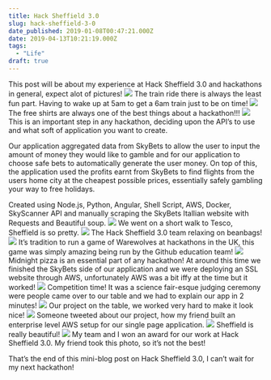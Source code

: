 ```yaml
---
title: Hack Sheffield 3.0
slug: hack-sheffield-3-0
date_published: 2019-01-08T00:47:21.000Z
date: 2019-04-13T10:21:19.000Z
tags: 
  - "Life"
draft: true
---
```


This post will be about my experience at Hack Sheffield 3.0 and hackathons in general, expect alot of pictures!
![](https://cdn-images-1.medium.com/max/800/1*6q_MAXVywHYUHKh0uIW4EA.jpeg)
The train ride there is always the least fun part. Having to wake up at 5am to get a 6am train just to be on time!
![](https://cdn-images-1.medium.com/max/800/1*sia8KC9f6ePXgAQ7eUKO9g.jpeg)
The free shirts are always one of the best things about a hackathon!!!
![](https://cdn-images-1.medium.com/max/800/1*k9GwyETrlA54weOszoDT7g.jpeg)
This is an important step in any hackathon, deciding upon the API’s to use and what soft of application you want to create.

Our application aggregated data from SkyBets to allow the user to input the amount of money they would like to gamble and for our application to choose safe bets to automatically generate the user money. On top of this, the application used the profits earnt from SkyBets to find flights from the users home city at the cheapest possible prices, essentially safely gambling your way to free holidays.

Created using Node.js, Python, Angular, Shell Script, AWS, Docker, SkyScanner API and manually scraping the SkyBets Itallian website with Requests and Beautiful soup.
![](https://cdn-images-1.medium.com/max/800/1*-ilEgToVsEkss3jNjgdS5g.jpeg)
We went on a short walk to Tesco, Sheffield is so pretty.
![](https://cdn-images-1.medium.com/max/800/1*W_KzXLoqFWS_3nwFb2KqlQ.jpeg)
The Hack Sheffield 3.0 team relaxing on beanbags!
![](https://cdn-images-1.medium.com/max/800/1*AsHovIkP-38jdYdQsyTlOA.jpeg)
It’s tradition to run a game of Warewolves at hackathons in the UK, this game was simply amazing being run by the Github education team!
![](https://cdn-images-1.medium.com/max/800/1*uTJ1zpqaBFYz0NQGEf0ghw.jpeg)
Midnight pizza is an essential part of any hackathon! At around this time we finished the SkyBets side of our application and we were deploying an SSL website through AWS, unfortunately AWS was a bit iffy at the time but it worked!
![](https://cdn-images-1.medium.com/max/800/1*9P6A2ZqdCtRX7URozAqlQg.jpeg)
Competition time! It was a science fair-esque judging ceremony were people came over to our table and we had to explain our app in 2 minutes!
![](https://cdn-images-1.medium.com/max/800/1*xCt-Kci4wMWiooc_91-I8A.jpeg)
Our project on the table, we worked very hard to make it look nice!
![](https://cdn-images-1.medium.com/max/800/1*cHK0hhzcPz_2DfEd0A7bTw.png)
Someone tweeted about our project, how my friend built an enterprise level AWS setup for our single page application.
![](https://cdn-images-1.medium.com/max/800/1*vjlz6yr1-8rU7RQmWGfpEQ.jpeg)
Sheffield is really beautiful!
![](https://cdn-images-1.medium.com/max/800/1*j0QOCjfPCq5-1FlhhCPfdA.jpeg)
My team and I won an award for our work at Hack Sheffield 3.0. My friend took this photo, so it’s not the best!

That’s the end of this mini-blog post on Hack Sheffield 3.0, I can’t wait for my next hackathon!
